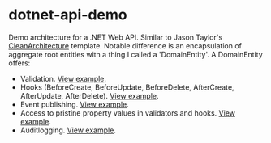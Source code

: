 # dotnet-api-demo

Demo architecture for a .NET Web API. Similar to Jason Taylor's [CleanArchitecture](https://github.com/jasontaylordev/CleanArchitecture) template. Notable difference is an encapsulation of aggregate root entities with a thing I called a 'DomainEntity'.
A DomainEntity offers:

 - Validation. [View example](https://github.com/nvdvlies/dotnet-api-demo/blob/main/src/Demo.Domain/Invoice/Validators/NotAllowedToDeleteInvoiceInStatusValidator.cs).
 - Hooks (BeforeCreate, BeforeUpdate, BeforeDelete, AfterCreate, AfterUpdate, AfterDelete). [View example](https://github.com/nvdvlies/dotnet-api-demo/blob/main/src/Demo.Domain/Invoice/Hooks/SynchronizeInvoicePdfDomainEventHook.cs).
 - Event publishing. [View example](https://github.com/nvdvlies/dotnet-api-demo/blob/main/src/Demo.Domain/Invoice/Hooks/InvoiceStatusDomainEventHook.cs).
 - Access to pristine property values in validators and hooks. [View example](https://github.com/nvdvlies/dotnet-api-demo/blob/main/src/Demo.Domain/Invoice/Validators/NotAllowedToModifyInvoiceContentInStatusValidator.cs).
 - Auditlogging. [View example](https://github.com/nvdvlies/dotnet-api-demo/blob/main/src/Demo.Infrastructure/Auditlogging/InvoiceAuditlogger.cs).
